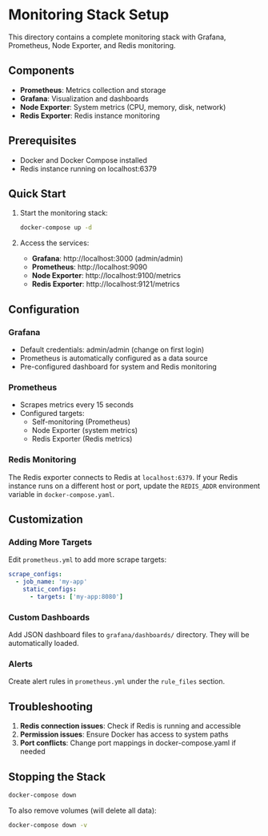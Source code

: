 # Monitoring Stack Setup

This directory contains a complete monitoring stack with Grafana, Prometheus, Node Exporter, and Redis monitoring.

## Components

- **Prometheus**: Metrics collection and storage
- **Grafana**: Visualization and dashboards
- **Node Exporter**: System metrics (CPU, memory, disk, network)
- **Redis Exporter**: Redis instance monitoring

## Prerequisites

- Docker and Docker Compose installed
- Redis instance running on localhost:6379

## Quick Start

1. Start the monitoring stack:
   ```bash
   docker-compose up -d
   ```

2. Access the services:
   - **Grafana**: http://localhost:3000 (admin/admin)
   - **Prometheus**: http://localhost:9090
   - **Node Exporter**: http://localhost:9100/metrics
   - **Redis Exporter**: http://localhost:9121/metrics

## Configuration

### Grafana
- Default credentials: admin/admin (change on first login)
- Prometheus is automatically configured as a data source
- Pre-configured dashboard for system and Redis monitoring

### Prometheus
- Scrapes metrics every 15 seconds
- Configured targets:
  - Self-monitoring (Prometheus)
  - Node Exporter (system metrics)
  - Redis Exporter (Redis metrics)

### Redis Monitoring
The Redis exporter connects to Redis at `localhost:6379`. If your Redis instance runs on a different host or port, update the `REDIS_ADDR` environment variable in `docker-compose.yaml`.

## Customization

### Adding More Targets
Edit `prometheus.yml` to add more scrape targets:

```yaml
scrape_configs:
  - job_name: 'my-app'
    static_configs:
      - targets: ['my-app:8080']
```

### Custom Dashboards
Add JSON dashboard files to `grafana/dashboards/` directory. They will be automatically loaded.

### Alerts
Create alert rules in `prometheus.yml` under the `rule_files` section.

## Troubleshooting

1. **Redis connection issues**: Check if Redis is running and accessible
2. **Permission issues**: Ensure Docker has access to system paths
3. **Port conflicts**: Change port mappings in docker-compose.yaml if needed

## Stopping the Stack

```bash
docker-compose down
```

To also remove volumes (will delete all data):
```bash
docker-compose down -v
```
